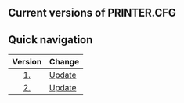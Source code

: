 ## Current versions of PRINTER.CFG

## Quick navigation
Version|Change
:---: |-------------------
[1.](/version1)|[Update](/changes/version1)
[2.](/version2)|[Update](/changes/version2)

